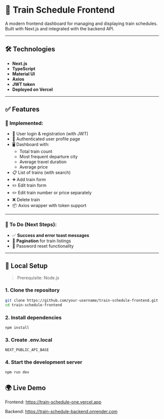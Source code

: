 # 🚄 Train Schedule Frontend

A modern frontend dashboard for managing and displaying train schedules. Built with Next.js and integrated with the backend API.

---

## 🛠️ Technologies

- **Next.js**
- **TypeScript**
- **Material UI**
- **Axios**
- **JWT token**
- **Deployed on Vercel**

---

## ✅ Features

### 🧩 Implemented:

- 🔐 User login & registration (with JWT)
- 👤 Authenticated user profile page
- 🖥️ Dashboard with:
  - Total train count
  - Most frequent departure city
  - Average travel duration
  - Average price
- 📋 List of trains (with search)
- ➕ Add train form
- ✏️ Edit train form
- ✏️ Edit train number or price separately
- ❌ Delete train
- 📦 Axios wrapper with token support

---

### 🚧 To Do (Next Steps):

- ✅ **Success and error toast messages**
- 📄 **Pagination** for train listings
- 🔁 Password reset functionality

---

## 🚀 Local Setup

> Prerequisite: Node.js

### 1. Clone the repository

```bash
git clone https://github.com/your-username/train-schedule-frontend.git
cd train-schedule-frontend
```

### 2. Install dependencies

```
npm install
```

### 3. Create .env.local

```
NEXT_PUBLIC_API_BASE
```

### 4. Start the development server

```
npm run dev
```

## 🌍 Live Demo

Frontend: https://train-schedule-one.vercel.app

Backend: https://train-schedule-backend.onrender.com
